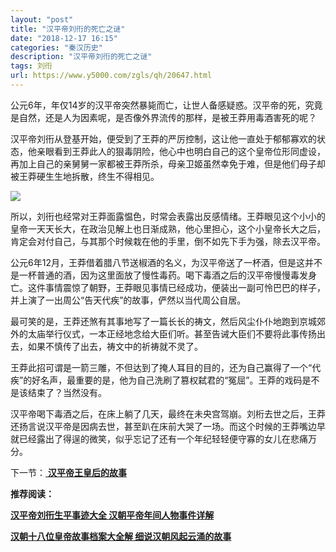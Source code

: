 ```yaml
---
layout: "post"
title: "汉平帝刘衎的死亡之谜"
date: "2018-12-17 16:15"
categories: "秦汉历史"
description: "汉平帝刘衎的死亡之谜"
tags: 刘衎
url: https://www.y5000.com/zgls/qh/20647.html
---
```






公元6年，年仅14岁的汉平帝突然暴毙而亡，让世人备感疑惑。汉平帝的死，究竟是自然，还是人为因素呢，是否像外界流传的那样，是被王莽用毒酒害死的呢？

汉平帝刘衎从登基开始，便受到了王莽的严厉控制，这让他一直处于郁郁寡欢的状态，他亲眼看到王莽此人的狠毒阴险，他心中也明白自己的这个皇帝位形同虚设，再加上自己的亲舅舅一家都被王莽所杀，母亲卫姬虽然幸免于难，但是他们母子却被王莽硬生生地拆散，终生不得相见。

![](https://img.y5000.com/uploads/allimg/170503/8-1F503095JN01.jpg)

所以，刘衎也经常对王莽面露愠色，时常会表露出反感情绪。王莽眼见这个小小的皇帝一天天长大，在政治见解上也日渐成熟，他心里担心，这个小皇帝长大之后，肯定会对付自己，与其那个时候栽在他的手里，倒不如先下手为强，除去汉平帝。

公元6年12月，王莽借着腊八节送椒酒的名义，为汉平帝送了一杯酒，但是这并不是一杯普通的酒，因为这里面放了慢性毒药。喝下毒酒之后的汉平帝慢慢毒发身亡。这件事情震惊了朝野，王莽眼见事情已经成功，便装出一副可怜巴巴的样子，并上演了一出周公“告天代疾”的故事，俨然以当代周公自居。

最可笑的是，王莽还煞有其事地写了一篇长长的祷文，然后风尘仆仆地跑到京城郊外的太庙举行仪式，一本正经地念给大臣们听。甚至告诫大臣们不要将此事传扬出去，如果不慎传了出去，祷文中的祈祷就不灵了。

王莽此招可谓是一箭三雕，不但达到了掩人耳目的目的，还为自己赢得了一个“代疾”的好名声，最重要的是，他为自己洗刷了篡权弑君的“冤屈”。王莽的戏码是不是该结束了？当然没有。

汉平帝喝下毒酒之后，在床上躺了几天，最终在未央宫驾崩。刘桁去世之后，王莽还扬言说汉平帝是因病去世，甚至趴在床前大哭了一场。而这个时候的王莽嘴边早就已经露出了得逞的微笑，似乎忘记了还有一个年纪轻轻便守寡的女儿在悲痛万分。

下一节：[ **汉平帝王皇后的故事**](https://www.y5000.com/zgls/qh/20648.html)

**推荐阅读：**

[**汉平帝刘衎生平事迹大全 汉朝平帝年间人物事件详解**](https://www.y5000.com/zgls/qh/20651.html)

[**汉朝十八位皇帝故事档案大全解 细说汉朝风起云涌的故事**](https://www.y5000.com/zgls/qh/21041.html)
